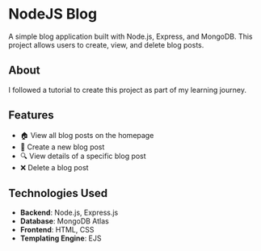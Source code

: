 # NodeJS Blog

A simple blog application built with Node.js, Express, and MongoDB. This project allows users to create, view, and delete blog posts.

## About
I followed a tutorial to create this project as part of my learning journey.

## Features
- 🏠 View all blog posts on the homepage
- 📝 Create a new blog post
- 🔍 View details of a specific blog post
- ❌ Delete a blog post

## Technologies Used
- **Backend**: Node.js, Express.js
- **Database**: MongoDB Atlas
- **Frontend**: HTML, CSS
- **Templating Engine**: EJS

